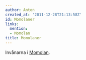 ```yaml
---
author: Anton
created_at: '2011-12-28T21:13:58Z'
id: Momolaner
links:
  mention:
  - Momolan
title: Momolaner
---
```


Invånarna i [Momolan].

  [Momolan]: Momolan
